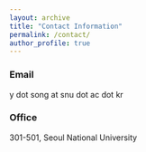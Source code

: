 ```yaml
---
layout: archive
title: "Contact Information"
permalink: /contact/
author_profile: true
---
```


<!--### Office

Microsoft Building 99, Redmond, WA 98052-->


### Email

y dot song at snu dot ac dot kr

### Office

301-501, Seoul National University


<!--### Phone

+1 (858) 249 - 9390-->
